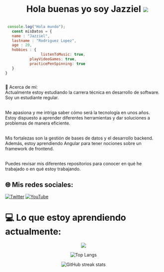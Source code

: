 
<div id="user-content-toc">
  <ul align="center">
    <summary><h1 style="display: inline-block">Hola buenas yo soy Jazziel
    <a href="https://skillicons.dev">
    <img src="https://skillicons.dev/icons?i=htmx" />
  </a>
	</a></h1></summary>
  </ul>
</div>



 ```javascript
  console.log("Hola mundo");
	const misDatos = {
	name : "Jazziel",
	lastname : "Rodriguez Lopez",
	age : 20,
	hobbies : {
	             listenToMusic: true, 
    		playVideoGames: true, 
    		practicePenSpinning: true
	}
}
	
 ```

💫 Acerca de mí:<br>
Actualmente estoy estudiando la carrera técnica en desarrollo de software. Soy un estudiante regular.<br><br>

Me apasiona y me intriga saber cómo será la tecnología en unos años. Estoy dispuesto a aprender diferentes herramientas y dar soluciones a problemas de manera eficiente.
<br><br>

Mis fortalezas son la gestión de bases de datos y el desarrollo backend. Además, estoy aprendiendo Angular para tener nociones sobre un framework de frontend.<br><br>

Puedes revisar mis diferentes repositorios para conocer en qué he trabajado o en qué estoy trabajando.

## 🌐 Mis redes sociales:
[![Twitter](https://img.shields.io/badge/Twitter-%231DA1F2.svg?logo=Twitter&logoColor=white)](https://twitter.com/@JazzieloRL) [![YouTube](https://img.shields.io/badge/YouTube-%23FF0000.svg?logo=YouTube&logoColor=white)](https://youtube.com/@JazzielRodriguez)

# 💻 Lo que estoy aprendiendo actualmente:
<p align="center">
  <a href="https://skillicons.dev">
    <img src="https://skillicons.dev/icons?i=angular,github,js,java,nodejs,mongodb,mysql,tailwind" />
  </a>
</p>

<div align="center">

![Top Langs](https://github-readme-stats.vercel.app/api/top-langs/?username=JazzoLopez&langs_count=16&layout=compact&theme=radical)


![GitHub streak stats](https://streak-stats.demolab.com/?user=JazzoLopez&theme=radical)

</div>
